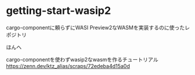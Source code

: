 # getting-start-wasip2

cargo-componentに頼らずにWASI Preview2なWASMを実装するのに使ったレポジトリ

ほんへ

cargo-componentを使わずwasip2なwasmを作るチュートリアル
https://zenn.dev/ktz_alias/scraps/72edeba4d15a0d

